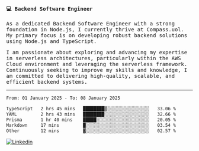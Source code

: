
<samp>
  
#### 💻 Backend Software Engineer

As a dedicated Backend Software Engineer with a strong foundation in Node.js, I currently thrive at Compass.uol. My primary focus is on developing robust backend solutions using Node.js and TypeScript.

I am passionate about exploring and advancing my expertise in serverless architectures, particularly within the AWS Cloud environment and leveraging the serverless framework. Continuously seeking to improve my skills and knowledge, I am committed to delivering high-quality, scalable, and efficient backend systems.

---

<!--START_SECTION:waka-->

```txt
From: 01 January 2025 - To: 08 January 2025

TypeScript   2 hrs 45 mins   ████████▒░░░░░░░░░░░░░░░░   33.06 %
YAML         2 hrs 43 mins   ████████░░░░░░░░░░░░░░░░░   32.66 %
Prisma       1 hr 40 mins    █████░░░░░░░░░░░░░░░░░░░░   20.05 %
Markdown     17 mins         █░░░░░░░░░░░░░░░░░░░░░░░░   03.54 %
Other        12 mins         ▓░░░░░░░░░░░░░░░░░░░░░░░░   02.57 %
```

<!--END_SECTION:waka-->
  
</samp>

[![Linkedin](https://img.shields.io/badge/-Mateus%20Garcia-c080ff?style=flat-square&logo=Linkedin&logoColor=white&link=https://www.linkedin.com/in/mpgxc)](https://www.linkedin.com/in/mateusogarcia) 
